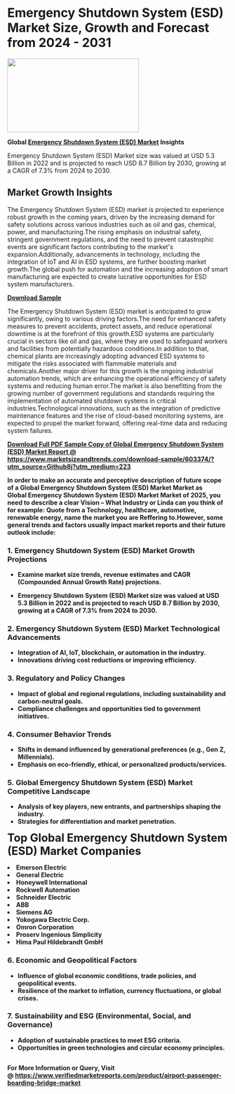 <H1>Emergency Shutdown System (ESD) Market Size, Growth and Forecast from 2024 - 2031</H1><img class="aligncenter size-medium wp-image-584254" src="https://thirdeyenews.in/wp-content/uploads/2024/09/Global-Market-Research-300x168.jpeg" alt="" width="300" height="168" /><p><strong>Global&nbsp;<a href="https://www.marketsizeandtrends.com/download-sample/603374/?utm_source=Github8j?utm_medium=223">Emergency Shutdown System (ESD) Market</a> Insights</strong></p><p>Emergency Shutdown System (ESD) Market size was valued at USD 5.3 Billion in 2022 and is projected to reach USD 8.7 Billion by 2030, growing at a CAGR of 7.3% from 2024 to 2030.</p><p><h2>Market Growth Insights</h2> <p>The Emergency Shutdown System (ESD) market is projected to experience robust growth in the coming years, driven by the increasing demand for safety solutions across various industries such as oil and gas, chemical, power, and manufacturing.The rising emphasis on industrial safety, stringent government regulations, and the need to prevent catastrophic events are significant factors contributing to the market's expansion.Additionally, advancements in technology, including the integration of IoT and AI in ESD systems, are further boosting market growth.The global push for automation and the increasing adoption of smart manufacturing are expected to create lucrative opportunities for ESD system manufacturers.</p> <p><strong><a href="#">Download Sample</a></strong></p> <p>The Emergency Shutdown System (ESD) market is anticipated to grow significantly, owing to various driving factors.The need for enhanced safety measures to prevent accidents, protect assets, and reduce operational downtime is at the forefront of this growth.ESD systems are particularly crucial in sectors like oil and gas, where they are used to safeguard workers and facilities from potentially hazardous conditions.In addition to that, chemical plants are increasingly adopting advanced ESD systems to mitigate the risks associated with flammable materials and chemicals.Another major driver for this growth is the ongoing industrial automation trends, which are enhancing the operational efficiency of safety systems and reducing human error.The market is also benefitting from the growing number of government regulations and standards requiring the implementation of automated shutdown systems in critical industries.Technological innovations, such as the integration of predictive maintenance features and the rise of cloud-based monitoring systems, are expected to propel the market forward, offering real-time data and reducing system failures.</p> <p><strong><a href="#"></p><p><span class=""><strong>Download Full PDF Sample Copy of Global Emergency Shutdown System (ESD) Market Report</strong> @ <a href="https://www.marketsizeandtrends.com/download-sample/603374/?utm_source=Github8j?utm_medium=223" target="_blank">https://www.marketsizeandtrends.com/download-sample/603374/?utm_source=Github8j?utm_medium=223</a></span></p><p>In order to make an accurate and perceptive description of future scope of a Global&nbsp;Emergency Shutdown System (ESD) Market Market as Global&nbsp;Emergency Shutdown System (ESD) Market Market of 2025, you need to describe a clear Vision &ndash; What Industry or Linda can you think of for example: Quote from a Technology, healthcare, automotive, renewable energy, name the market you are Reffering to.However, some general trends and factors usually impact market reports and their future outlook include:</p><h3>1.&nbsp;<strong>Emergency Shutdown System (ESD) Market Growth Projections</strong></h3><ul><li>Examine market size trends, revenue estimates and CAGR (Compounded Annual Growth Rate) projections.</li><li><p>Emergency Shutdown System (ESD) Market size was valued at USD 5.3 Billion in 2022 and is projected to reach USD 8.7 Billion by 2030, growing at a CAGR of 7.3% from 2024 to 2030.</p></li></ul><h3>2.&nbsp;<strong>Emergency Shutdown System (ESD) Market Technological Advancements</strong></h3><ul><li>Integration of AI, IoT, blockchain, or automation in the industry.</li><li>Innovations driving cost reductions or improving efficiency.</li></ul><h3>3.&nbsp;<strong>Regulatory and Policy Changes</strong></h3><ul><li>Impact of global and regional regulations, including sustainability and carbon-neutral goals.</li><li>Compliance challenges and opportunities tied to government initiatives.</li></ul><h3>4.&nbsp;<strong>Consumer Behavior Trends</strong></h3><ul><li>Shifts in demand influenced by generational preferences (e.g., Gen Z, Millennials).</li><li>Emphasis on eco-friendly, ethical, or personalized products/services.</li></ul><h3>5.&nbsp;<strong>Global Emergency Shutdown System (ESD) Market Competitive Landscape</strong></h3><ul><li>Analysis of key players, new entrants, and partnerships shaping the industry.</li><li>Strategies for differentiation and market penetration.</li></ul><p data-pm-slice="1 1 []"><span style="color: inherit; font-family: inherit; font-size: 25px;">Top Global Emergency Shutdown System (ESD) Market Companies</span></p><div class="" data-test-id=""><p><li>Emerson Electric</li><li> General Electric</li><li> Honeywell International</li><li> Rockwell Automation</li><li> Schneider Electric</li><li> ABB</li><li> Siemens AG</li><li> Yokogawa Electric Corp.</li><li> Omron Corporation</li><li> Proserv Ingenious Simplicity</li><li> Hima Paul Hildebrandt GmbH</li></p></div><h3>6.&nbsp;<strong>Economic and Geopolitical Factors</strong></h3><ul><li>Influence of global economic conditions, trade policies, and geopolitical events.</li><li>Resilience of the market to inflation, currency fluctuations, or global crises.</li></ul><h3>7.&nbsp;<strong>Sustainability and ESG (Environmental, Social, and Governance)</strong></h3><ul><li>Adoption of sustainable practices to meet ESG criteria.</li><li>Opportunities in green technologies and circular economy principles.</li></ul><h2><strong style="font-size: 14px;">For More Information or Query, Visit @&nbsp;</strong><a style="background-color: #ffffff; font-size: 14px;" href="https://www.marketsizeandtrends.com/report/emergency-shutdown-system-esd-market/" target="_blank">https://www.verifiedmarketreports.com/product/airport-passenger-boarding-bridge-market</a></h2>